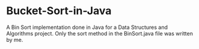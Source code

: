 # Bucket-Sort-in-Java
A Bin Sort implementation done in Java for a Data Structures and Algorithms project. Only the sort method in the BinSort.java file was written by me.
